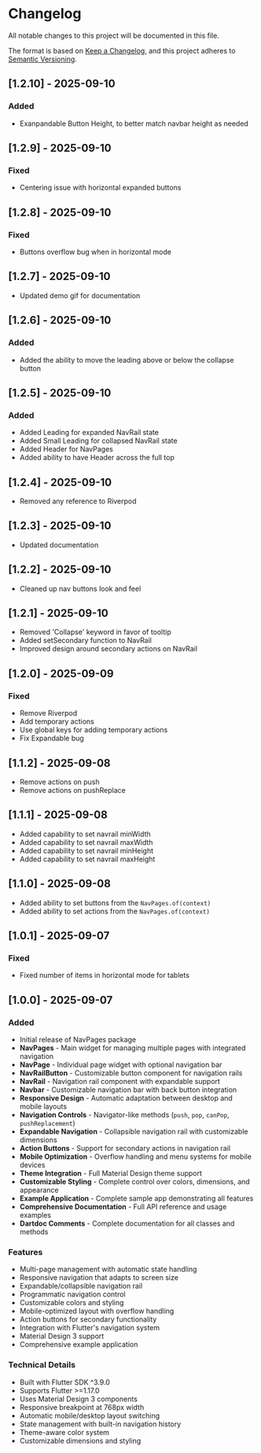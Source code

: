 # Changelog

All notable changes to this project will be documented in this file.

The format is based on [Keep a Changelog](https://keepachangelog.com/en/1.0.0/),
and this project adheres to [Semantic Versioning](https://semver.org/spec/v2.0.0.html).

## [1.2.10] - 2025-09-10

### Added
- Exanpandable Button Height, to better match navbar height as needed

## [1.2.9] - 2025-09-10

### Fixed
- Centering issue with horizontal expanded buttons

## [1.2.8] - 2025-09-10

### Fixed
- Buttons overflow bug when in horizontal mode

## [1.2.7] - 2025-09-10
- Updated demo gif for documentation

## [1.2.6] - 2025-09-10

### Added
- Added the ability to move the leading above or below the collapse button

## [1.2.5] - 2025-09-10

### Added
- Added Leading for expanded NavRail state
- Added Small Leading for collapsed NavRail state
- Added Header for NavPages
- Added ability to have Header across the full top

## [1.2.4] - 2025-09-10
- Removed any reference to Riverpod

## [1.2.3] - 2025-09-10
- Updated documentation

## [1.2.2] - 2025-09-10
- Cleaned up nav buttons look and feel

## [1.2.1] - 2025-09-10
- Removed 'Collapse' keyword in favor of tooltip
- Added setSecondary function to NavRail
- Improved design around secondary actions on NavRail

## [1.2.0] - 2025-09-09

### Fixed
- Remove Riverpod
- Add temporary actions
- Use global keys for adding temporary actions
- Fix Expandable bug


## [1.1.2] - 2025-09-08
- Remove actions on push
- Remove actions on pushReplace

## [1.1.1] - 2025-09-08
- Added capability to set navrail minWidth
- Added capability to set navrail maxWidth
- Added capability to set navrail minHeight
- Added capability to set navrail maxHeight

## [1.1.0] - 2025-09-08
- Added ability to set buttons from the `NavPages.of(context)`
- Added ability to set actions from the `NavPages.of(context)`

## [1.0.1] - 2025-09-07

### Fixed
- Fixed number of items in horizontal mode for tablets

## [1.0.0] - 2025-09-07

### Added
- Initial release of NavPages package
- **NavPages** - Main widget for managing multiple pages with integrated navigation
- **NavPage** - Individual page widget with optional navigation bar
- **NavRailButton** - Customizable button component for navigation rails
- **NavRail** - Navigation rail component with expandable support
- **Navbar** - Customizable navigation bar with back button integration
- **Responsive Design** - Automatic adaptation between desktop and mobile layouts
- **Navigation Controls** - Navigator-like methods (`push`, `pop`, `canPop`, `pushReplacement`)
- **Expandable Navigation** - Collapsible navigation rail with customizable dimensions
- **Action Buttons** - Support for secondary actions in navigation rail
- **Mobile Optimization** - Overflow handling and menu systems for mobile devices
- **Theme Integration** - Full Material Design theme support
- **Customizable Styling** - Complete control over colors, dimensions, and appearance
- **Example Application** - Complete sample app demonstrating all features
- **Comprehensive Documentation** - Full API reference and usage examples
- **Dartdoc Comments** - Complete documentation for all classes and methods

### Features
- Multi-page management with automatic state handling
- Responsive navigation that adapts to screen size
- Expandable/collapsible navigation rail
- Programmatic navigation control
- Customizable colors and styling
- Mobile-optimized layout with overflow handling
- Action buttons for secondary functionality
- Integration with Flutter's navigation system
- Material Design 3 support
- Comprehensive example application

### Technical Details
- Built with Flutter SDK ^3.9.0
- Supports Flutter >=1.17.0
- Uses Material Design 3 components
- Responsive breakpoint at 768px width
- Automatic mobile/desktop layout switching
- State management with built-in navigation history
- Theme-aware color system
- Customizable dimensions and styling
